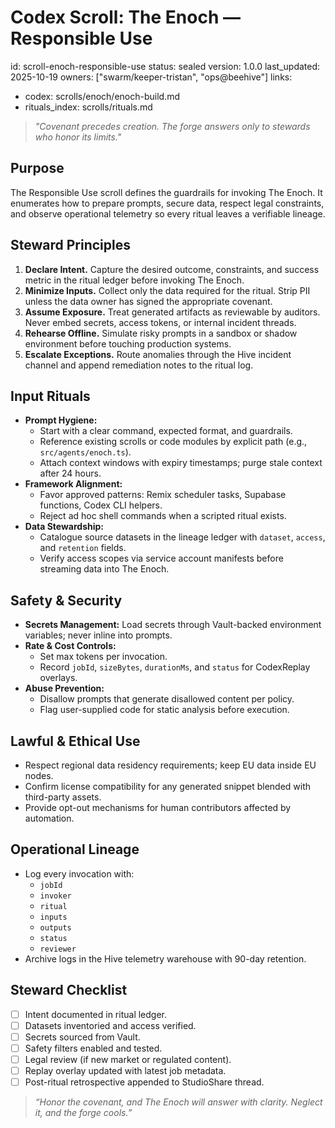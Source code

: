 # Codex Scroll: The Enoch — Responsible Use
id: scroll-enoch-responsible-use
status: sealed
version: 1.0.0
last_updated: 2025-10-19
owners: ["swarm/keeper-tristan", "ops@beehive"]
links:
  - codex: scrolls/enoch/enoch-build.md
  - rituals_index: scrolls/rituals.md

> *"Covenant precedes creation. The forge answers only to stewards who honor its limits."*

## Purpose
The Responsible Use scroll defines the guardrails for invoking The Enoch. It enumerates how to prepare prompts, secure data, respect legal constraints, and observe operational telemetry so every ritual leaves a verifiable lineage.

## Steward Principles
1. **Declare Intent.** Capture the desired outcome, constraints, and success metric in the ritual ledger before invoking The Enoch.
2. **Minimize Inputs.** Collect only the data required for the ritual. Strip PII unless the data owner has signed the appropriate covenant.
3. **Assume Exposure.** Treat generated artifacts as reviewable by auditors. Never embed secrets, access tokens, or internal incident threads.
4. **Rehearse Offline.** Simulate risky prompts in a sandbox or shadow environment before touching production systems.
5. **Escalate Exceptions.** Route anomalies through the Hive incident channel and append remediation notes to the ritual log.

## Input Rituals
- **Prompt Hygiene:**
  - Start with a clear command, expected format, and guardrails.
  - Reference existing scrolls or code modules by explicit path (e.g., `src/agents/enoch.ts`).
  - Attach context windows with expiry timestamps; purge stale context after 24 hours.
- **Framework Alignment:**
  - Favor approved patterns: Remix scheduler tasks, Supabase functions, Codex CLI helpers.
  - Reject ad hoc shell commands when a scripted ritual exists.
- **Data Stewardship:**
  - Catalogue source datasets in the lineage ledger with `dataset`, `access`, and `retention` fields.
  - Verify access scopes via service account manifests before streaming data into The Enoch.

## Safety & Security
- **Secrets Management:** Load secrets through Vault-backed environment variables; never inline into prompts.
- **Rate & Cost Controls:**
  - Set max tokens per invocation.
  - Record `jobId`, `sizeBytes`, `durationMs`, and `status` for CodexReplay overlays.
- **Abuse Prevention:**
  - Disallow prompts that generate disallowed content per policy.
  - Flag user-supplied code for static analysis before execution.

## Lawful & Ethical Use
- Respect regional data residency requirements; keep EU data inside EU nodes.
- Confirm license compatibility for any generated snippet blended with third-party assets.
- Provide opt-out mechanisms for human contributors affected by automation.

## Operational Lineage
- Log every invocation with:
  - `jobId`
  - `invoker`
  - `ritual`
  - `inputs`
  - `outputs`
  - `status`
  - `reviewer`
- Archive logs in the Hive telemetry warehouse with 90-day retention.

## Steward Checklist
- [ ] Intent documented in ritual ledger.
- [ ] Datasets inventoried and access verified.
- [ ] Secrets sourced from Vault.
- [ ] Safety filters enabled and tested.
- [ ] Legal review (if new market or regulated content).
- [ ] Replay overlay updated with latest job metadata.
- [ ] Post-ritual retrospective appended to StudioShare thread.

> *“Honor the covenant, and The Enoch will answer with clarity. Neglect it, and the forge cools.”*
